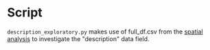 # Script

`description_exploratory.py` makes use of full_df.csv from the [spatial analysis](https://github.com/HarvardMapCollection/may-crane-23-documentation/tree/main/places-analysis) to investigate the "description" data field. 